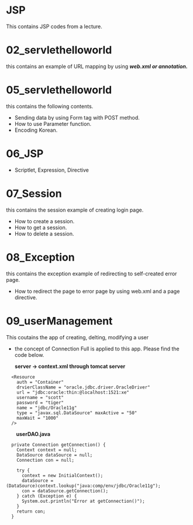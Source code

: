 # JSP
This contains JSP codes from a lecture.

# 02_servlethelloworld
this contains an example of URL mapping by using ***web.xml or annotation.***

# 05_servlethelloworld
this contains the following contents.
* Sending data by using Form tag with POST method.
* How to use Parameter function.
* Encoding Korean.

# 06_JSP
* Scriptlet, Expression, Directive

# 07_Session
this contains the session example of creating login page.

* How to create a session.
* How to get a session.
* How to delete a session.

# 08_Exception
this contains the exception example of redirecting to self-created error page.

* How to redirect the page to error page by using web.xml and a page directive.

# 09_userManagement
This coutains the app of creating, delting, modifying a user

* the concept of Connection Full is applied to this app. Please find the code below.

  **server -> context.xml through tomcat server**
~~~
  <Resource 
    auth = "Container" 
    drvierClassName = "oracle.jdbc.driver.OracleDriver" 
    url = "jdbc:oracle:thin:@localhost:1521:xe" 
    username = "scott"
    password = "tiger" 
    name = "jdbc/Oracle11g" 
    type = "javax.sql.DataSource" maxActive = "50"
    maxWait = "1000"
  />
~~~
&nbsp;&nbsp;&nbsp;&nbsp;&nbsp;&nbsp;&nbsp;**userDAO.java**
~~~
  private Connection getConnection() {
    Context context = null;
    DataSource dataSource = null;
    Connection con = null;
    
    try {
      context = new InitialContext();
      dataSource = (DataSource)context.lookup("java:comp/env/jdbc/Oracle11g");
      con = dataSource.getConnection();
    } catch (Exception e) {
      System.out.println("Error at getConnection()");
    }
    return con;
  }
~~~
